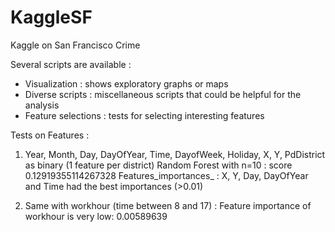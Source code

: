 # KaggleSF
Kaggle on San Francisco Crime

Several scripts are available :
- Visualization : shows exploratory graphs or maps
- Diverse scripts : miscellaneous scripts that could be helpful for the analysis 
- Feature selections : tests for selecting interesting features



Tests on Features : 

1) Year, Month, Day, DayOfYear, Time, DayofWeek, Holiday, X, Y, PdDistrict as binary (1 feature per district)
Random Forest with n=10 : score 0.12919355114267328
Features_importances_ : X, Y, Day, DayOfYear and Time had the best importances (>0.01)

2) Same with workhour (time between 8 and 17) : 
Feature importance of workhour is very low: 0.00589639
